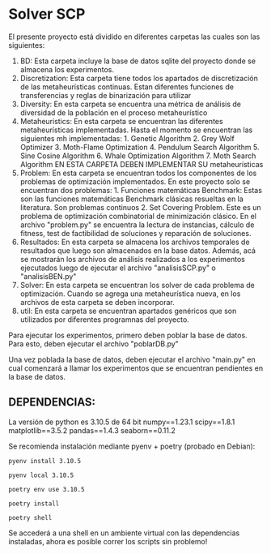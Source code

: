 # Solver SCP


El presente proyecto está dividido en diferentes carpetas las cuales son las siguientes:

1. BD: 
    Esta carpeta incluye la base de datos sqlite del proyecto donde se almacena los experimentos.
2. Discretization: 
    Esta carpeta tiene todos los apartados de discretización de las metaheurísticas continuas. Estan diferentes funciones de transferencias y reglas de binarización para utilizar
3. Diversity:
    En esta carpeta se encuentra una métrica de análisis de diversidad de la población en el proceso metaheurístico
4. Metaheuristics:
    En esta carpeta se encuentran las diferentes metaheurísticas implementadas. Hasta el momento se encuentran las siguientes mh implementadas:
        1. Genetic Algorithm
        2. Grey Wolf Optimizer
        3. Moth-Flame Optimization
        4. Pendulum Search Algorithm
        5. Sine Cosine Algorithm
        6. Whale Optimization Algorithm
        7. Moth Search Algorithm
    EN ESTA CARPETA DEBEN IMPLEMENTAR SU metaheurísticas
6. Problem:
    En esta carpeta se encuentran todos los componentes de los problemas de optimización implementados. En este proyecto solo se encuentran dos problemas:
        1. Funciones matemáticas Benchmark: Estas son las funciones matemáticas Benchmark clásicas resueltas en la literatura. Son problemas continuos
        2. Set Covering Problem. Este es un problema de optimización combinatorial de minimización clásico. 
           En el archivo "problem.py" se encuentra la lectura de instancias, cálculo de fitness, test de factibilidad de soluciones y reparación de soluciones.
7. Resultados: 
    En esta carpeta se almacena los archivos temporales de resultados que luego son almacenados en la base datos. 
    Además, acá se mostrarán los archivos de análisis realizados a los experimentos ejecutados luego de ejecutar el archivo "analisisSCP.py" o "analisisBEN.py"
8. Solver:
    En esta carpeta se encuentran los solver de cada problema de optimización. Cuando se agrega una metaheurística nueva, en los archivos de esta carpeta se deben incorporar.
9. util:
    En esta carpeta se encuentran apartados genéricos que son utilizados por diferentes programnas del proyecto.

Para ejecutar los experimentos, primero deben poblar la base de datos. Para esto, deben ejecutar el archivo "poblarDB.py"

Una vez poblada la base de datos, deben ejecutar el archivo "main.py" en cual comenzará a llamar los experimentos que se encuentran pendientes en la base de datos.

## DEPENDENCIAS:

La versión de python es 3.10.5 de 64 bit 
numpy==1.23.1
scipy==1.8.1
matplotlib==3.5.2
pandas==1.4.3
seaborn==0.11.2

Se recomienda instalación mediante pyenv + poetry (probado en Debian):

`pyenv install 3.10.5`

`pyenv local 3.10.5`

`poetry env use 3.10.5`

`poetry install`

`poetry shell`

Se accederá a una shell en un ambiente virtual con las dependencias instaladas, ahora es posible correr los scripts sin problemo!
